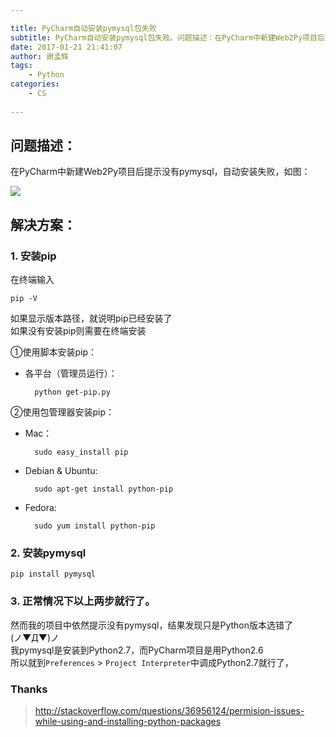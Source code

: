 ```yaml
---

title: PyCharm自动安装pymysql包失败
subtitle: PyCharm自动安装pymysql包失败。问题描述：在PyCharm中新建Web2Py项目后提示没有pymysql，自动安装失败
date: 2017-01-21 21:41:07
author: 谢孟辉
tags:
	- Python
categories: 
	- CS
	
---
```


## 问题描述：    
在PyCharm中新建Web2Py项目后提示没有pymysql，自动安装失败，如图：  

<!-- more -->


![](http://ojlsgreog.bkt.clouddn.com/pymysqlError.jpg)  

## 解决方案：  

### 1. 安装pip  

在终端输入

	pip -V 

如果显示版本路径，就说明pip已经安装了  
如果没有安装pip则需要在终端安装  
  
  ①使用脚本安装pip：

* 各平台（管理员运行）：  

		python get-pip.py
    
②使用包管理器安装pip：

* Mac：  
     
    	sudo easy_install pip
    
    
* Debian & Ubuntu:  
    
    	sudo apt-get install python-pip
    
    
* Fedora:    
    
    	sudo yum install python-pip


### 2. 安装pymysql  


	pip install pymysql
  
  

### 3. 正常情况下以上两步就行了。  

然而我的项目中依然提示没有pymysql，结果发现只是Python版本选错了  
(ノ▼Д▼)ノ  
我pymysql是安装到Python2.7，而PyCharm项目是用Python2.6  
所以就到```Preferences``` > ```Project Interpreter```中调成Python2.7就行了，
  
  
### Thanks
> http://stackoverflow.com/questions/36956124/permision-issues-while-using-and-installing-python-packages